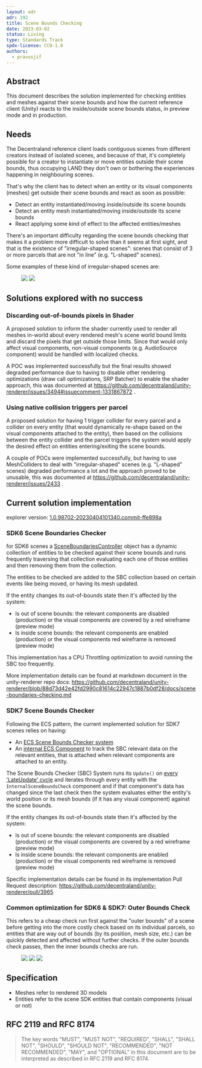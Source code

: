 ```yaml
---
layout: adr
adr: 192
title: Scene Bounds Checking
date: 2023-03-02
status: Living
type: Standards Track
spdx-license: CC0-1.0
authors:
  - pravusjif
---
```


## Abstract

This document describes the solution implemented for checking entities and meshes against their scene bounds and how the current reference client (Unity) reacts to the inside/outside scene bounds status, in preview mode and in production.

## Needs

The Decentraland reference client loads contiguous scenes from different creators instead of isolated scenes, and because of that, it's completely possible for a creator to instantiate or move entities outside their scene bounds, thus occupying LAND they don't own or bothering the experiences happening in neighbouring scenes.

That's why the client has to detect when an entity or its visual components (meshes) get outside their scene bounds and react as soon as possible:
- Detect an entity instantiated/moving inside/outside its scene bounds
- Detect an entity mesh instantiated/moving inside/outside its scene bounds
- React applying some kind of effect to the affected entities/meshes

There's an important difficulty regarding the scene bounds checking that makes it a problem more difficult to solve than it seems at first sight, and that is the existence of "irregular-shaped scenes": scenes that consist of 3 or more parcels that are not "in line" (e.g. "L-shaped" scenes).

Some examples of these kind of irregular-shaped scenes are:
<figure>
  <img src="/resources/ADR-192/irregular-shaped-scene-example-1.png" />
  <img src="/resources/ADR-192/irregular-shaped-scene-example-2.png" />
</figure>

## Solutions explored with no success
### Discarding out-of-bounds pixels in Shader

A proposed solution to inform the shader currently used to render all meshes in-world about every rendered mesh's scene world bound limits and discard the pixels that get outside those limits.
Since that would only affect visual components, non-visual components (e.g. AudioSource component) would be handled with localized checks.

A POC was implemented successfully but the final results showed degraded performance due to having to disable other rendering optimizations (draw call optimizations, SRP Batcher) to enable the shader approach, this was documented at https://github.com/decentraland/unity-renderer/issues/3494#issuecomment-1331867872 .

### Using native collision triggers per parcel

A proposed solution for having 1 trigger collider for every parcel and a collider on every entity (that would dynamically re-shape based on the visual components attached to the entity), then based on the collisions between the entity collider and the parcel triggers the system would apply the desired effect on entities entering/exiting the scene bounds.

A couple of POCs were implemented successfully, but having to use MeshColliders to deal with "irregular-shaped" scenes (e.g. "L-shaped" scenes) degraded performance a lot and the approach proved to be unusable, this was documented at https://github.com/decentraland/unity-renderer/issues/2433 .

## Current solution implementation
explorer version: [1.0.98702-20230404101340.commit-ffe898a](https://github.com/decentraland/unity-renderer/pull/4838)

### SDK6 Scene Boundaries Checker

for SDK6 scenes a [SceneBoundariesController](https://github.com/decentraland/unity-renderer/blob/05c9abdbf1e55bf33817e890ce56d65fb51dd66a/unity-renderer/Assets/Scripts/MainScripts/DCL/WorldRuntime/SceneBoundariesController/SceneBoundsChecker.cs) object has a dynamic collection of entities to be checked against their scene bounds and runs frequently traversing that collection evaluating each one of those entities and then removing them from the collection.

The entities to be checked are added to the SBC collection based on certain events like being moved, or having its mesh updated.

If the entity changes its out-of-bounds state then it's affected by the system:
- Is out of scene bounds: the relevant components are disabled (production) or the visual components are covered by a red wireframe (preview mode)
- Is inside scene bounds: the relevant components are enabled (production) or the visual components red wireframe is removed (preview mode)

This implementation has a CPU Throttling optimization to avoid running the SBC too frequently.

More implementation details can be found at markdown document in the unity-renderer repo docs: https://github.com/decentraland/unity-renderer/blob/88d73d42e42fd2990c81614c22947c1887b0df28/docs/scene-boundaries-checking.md

### SDK7 Scene Bounds Checker

Following the ECS pattern, the current implemented solution for SDK7 scenes relies on having:
- An [ECS Scene Bounds Checker system](https://github.com/decentraland/unity-renderer/blob/88d73d42e42fd2990c81614c22947c1887b0df28/unity-renderer/Assets/DCLPlugins/ECS7/Systems/SceneBoundsCheckerSystem/ECSSceneBoundsCheckerSystem.cs)
- An [internal ECS Component](https://github.com/decentraland/unity-renderer/blob/88d73d42e42fd2990c81614c22947c1887b0df28/unity-renderer/Assets/DCLPlugins/ECS7/InternalECSComponents/Interfaces/InternalECSComponentModels.cs#L78~L87) to track the SBC relevant data on the relevant entities, that is attached when relevant components are attached to an entity.

The Scene Bounds Checker (SBC) System runs its `Update()` on [every 'LateUpdate' cycle](https://github.com/decentraland/unity-renderer/blob/88d73d42e42fd2990c81614c22947c1887b0df28/unity-renderer/Assets/DCLPlugins/ECS7/Systems/ECSSystemsController.cs#L112) and iterates through every entity with the `InternalSceneBoundsCheck` component and if that component's data has changed since the last check then the system evaluates either the entity's world position or its mesh bounds (if it has any visual component) against the scene bounds.

If the entity changes its out-of-bounds state then it's affected by the system:
- Is out of scene bounds: the relevant components are disabled (production) or the visual components are covered by a red wireframe (preview mode)  
- Is inside scene bounds: the relevant components are enabled (production) or the visual components red wireframe is removed (preview mode)

Specific implementation details can be found in its implementation Pull Request description: https://github.com/decentraland/unity-renderer/pull/3965

### Common optimization for SDK6 & SDK7: Outer Bounds Check

This refers to a cheap check run first against the "outer bounds" of a scene before getting into the more costly check based on its individual parcels, so entities that are way out of bounds (by its position, mesh size, etc.) can be quickly detected and affected without further checks. If the outer bounds check passes, then the inner bounds checks are run.

<figure>
  <img src="/resources/ADR-192/scene-top-down.png" />
  <img src="/resources/ADR-192/scene-inner-bounds.png" />
  <img src="/resources/ADR-192/scene-outer-bounds.png" />
</figure>

## Specification

- Meshes refer to rendered 3D models
- Entities refer to the scene SDK entities that contain components (visual or not)

## RFC 2119 and RFC 8174

> The key words "MUST", "MUST NOT", "REQUIRED", "SHALL", "SHALL NOT", "SHOULD", "SHOULD NOT", "RECOMMENDED", "NOT RECOMMENDED", "MAY", and "OPTIONAL" in this document are to be interpreted as described in RFC 2119 and RFC 8174.
